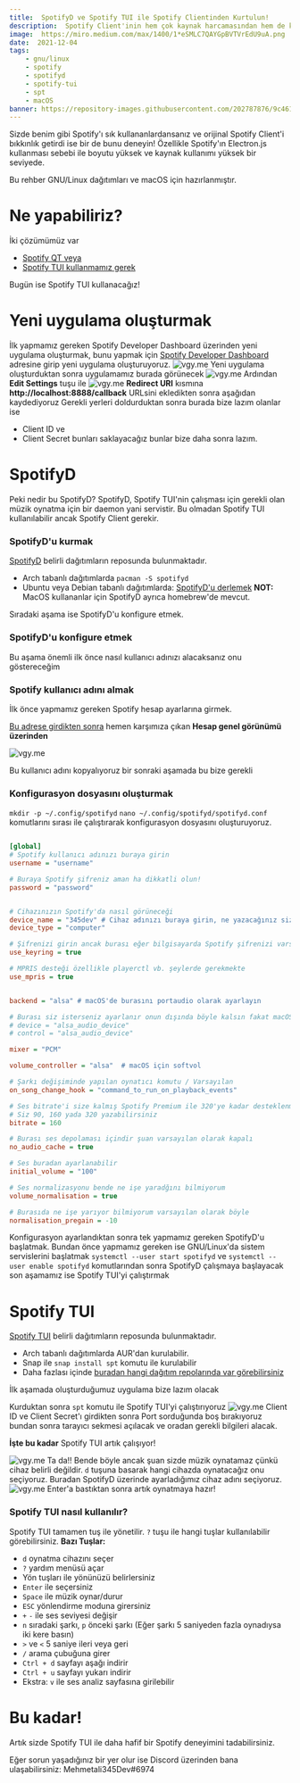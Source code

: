 ```yaml
---
title:  SpotifyD ve Spotify TUI ile Spotify Clientinden Kurtulun!
description:  Spotify Client'inin hem çok kaynak harcamasından hem de kapalı kaynak olmasından bıktınız mı? Birde bunu deneyin!
image:  https://miro.medium.com/max/1400/1*eSMLC7QAYGpBVTVrEdU9uA.png
date:  2021-12-04
tags:
    - gnu/linux
    - spotify
    - spotifyd
    - spotify-tui
    - spt
    - macOS
banner: https://repository-images.githubusercontent.com/202787876/9c461080-e9e9-11e9-9cf8-84e405f5f905
---
```


Sizde benim gibi Spotify'ı sık kullananlardansanız ve orijinal Spotify Client'i bıkkınlık getirdi ise bir de bunu deneyin! Özellikle Spotify'ın Electron.js kullanması sebebi ile boyutu yüksek ve kaynak kullanımı yüksek bir seviyede.

<blog-info>
Bu rehber GNU/Linux dağıtımları ve macOS için hazırlanmıştır.
</blog-info>

# Ne yapabiliriz?
İki çözümümüz var
- [Spotify QT veya](https://github.com/kraxarn/spotify-qt)
- [Spotify TUI kullanmamız gerek](https://github.com/Rigellute/spotify-tui)

Bugün ise Spotify TUI kullanacağız!

# Yeni uygulama oluşturmak

İlk yapmamız gereken Spotify Developer Dashboard üzerinden yeni uygulama oluşturmak, bunu yapmak için [Spotify Developer Dashboard](https://developer.spotify.com/dashboard/) adresine girip yeni uygulama oluşturuyoruz.
![vgy.me](https://i.vgy.me/kabKza.png)
Yeni uygulama oluşturduktan sonra uygulamamız burada görünecek
![vgy.me](https://i.vgy.me/I8GyMJ.png) 
Ardından **Edit Settings** tuşu ile
![vgy.me](https://i.vgy.me/CwDPkT.png)
**Redirect URI** kısmına **http://localhost:8888/callback** URLsini ekledikten sonra aşağıdan kaydediyoruz
Gerekli yerleri doldurduktan sonra burada bize lazım olanlar ise
- Client ID ve
- Client Secret bunları saklayacağız bunlar bize daha sonra lazım.

# SpotifyD

Peki nedir bu SpotifyD? SpotifyD, Spotify TUI'nin çalışması için gerekli olan müzik oynatma için bir daemon yani servistir. Bu olmadan Spotify TUI kullanılabilir ancak Spotify Client gerekir.

### SpotifyD'u kurmak
[SpotifyD](https://github.com/Spotifyd/spotifyd) belirli dağıtımların reposunda bulunmaktadır.

- Arch tabanlı dağıtımlarda `pacman -S spotifyd`
- Ubuntu veya Debian tabanlı dağıtımlarda: [SpotifyD'u derlemek](https://github.com/Spotifyd/spotifyd/wiki/Cross-Compiling-on-Ubuntu)
**NOT:** MacOS kullananlar için SpotifyD ayrıca homebrew'de mevcut.

Sıradaki aşama ise SpotifyD'u konfigure etmek.

### SpotifyD'u konfigure etmek

<blog-info>
Bu aşama önemli ilk önce nasıl kullanıcı adınızı alacaksanız onu göstereceğim
</blog-info>

### Spotify kullanıcı adını almak

İlk önce yapmamız gereken Spotify hesap ayarlarına girmek.

[Bu adrese girdikten sonra](https://www.spotify.com/tr/account/overview/) hemen karşımıza çıkan **Hesap genel görünümü üzerinden**

![vgy.me](https://i.vgy.me/AEL1qf.png)

Bu kullanıcı adını kopyalıyoruz bir sonraki aşamada bu bize gerekli
### Konfigurasyon dosyasını oluşturmak

`mkdir -p ~/.config/spotifyd` `nano ~/.config/spotifyd/spotifyd.conf` komutlarını sırası ile çalıştırarak konfigurasyon dosyasını oluşturuyoruz.

```ini [spotifyd.conf]

[global]
# Spotify kullanıcı adınızı buraya girin
username = "username"

# Buraya Spotify şifreniz aman ha dikkatli olun! 
password = "password"


# Cihazınızın Spotify'da nasıl görüneceği
device_name = "345dev" # Cihaz adınızı buraya girin, ne yazacağınız size kalmış
device_type = "computer"

# Şifrenizi girin ancak burası eğer bilgisayarda Spotify şifrenizi varsa otomatik doldurur
use_keyring = true

# MPRIS desteği özellikle playerctl vb. şeylerde gerekmekte
use_mpris = true


backend = "alsa" # macOS'de burasını portaudio olarak ayarlayın

# Burası siz isterseniz ayarlanır onun dışında böyle kalsın fakat macOS'de omit olarak değiştirin
# device = "alsa_audio_device" 
# control = "alsa_audio_device"  

mixer = "PCM"

volume_controller = "alsa"  # macOS için softvol

# Şarkı değişiminde yapılan oynatıcı komutu / Varsayılan
on_song_change_hook = "command_to_run_on_playback_events"

# Ses bitrate'i size kalmış Spotify Premium ile 320'ye kadar desteklenmekte
# Siz 90, 160 yada 320 yazabilirsiniz
bitrate = 160

# Burası ses depolaması içindir şuan varsayılan olarak kapalı
no_audio_cache = true

# Ses buradan ayarlanabilir
initial_volume = "100"

# Ses normalizasyonu bende ne işe yaradğını bilmiyorum
volume_normalisation = true

# Burasıda ne işe yarıyor bilmiyorum varsayılan olarak böyle
normalisation_pregain = -10
```

Konfigurasyon ayarlandıktan sonra tek yapmamız gereken SpotifyD'u başlatmak. Bundan önce yapmamız gereken ise GNU/Linux'da sistem servislerini başlatmak `systemctl --user start spotifyd` ve `systemctl --user enable spotifyd` komutlarından sonra SpotifyD çalışmaya başlayacak son aşamamız ise Spotify TUI'yi çalıştırmak

# Spotify TUI

[Spotify TUI](https://github.com/Rigellute/spotify-tui) belirli dağıtımların reposunda bulunmaktadır.

- Arch tabanlı dağıtımlarda AUR'dan kurulabilir.
- Snap ile `snap install spt` komutu ile kurulabilir
- Daha fazlası içinde [buradan hangi dağıtım repolarında var görebilirsiniz](https://github.com/Rigellute/spotify-tui#installation)

<blog-info>
İlk aşamada oluşturduğumuz uygulama bize lazım olacak
</blog-info>

Kurduktan sonra `spt` komutu ile Spotify TUI'yi çalıştırıyoruz
![vgy.me](https://i.vgy.me/zFEmg2.png)
Client ID ve Client Secret'ı girdikten sonra Port sorduğunda boş bırakıyoruz bundan sonra tarayıcı sekmesi açılacak ve oradan gerekli bilgileri alacak.

**İşte bu kadar** Spotify TUI artık çalışıyor!

![vgy.me](https://i.vgy.me/snrjlS.png)
Ta da!! Bende böyle ancak şuan sizde müzik oynatamaz çünkü cihaz belirli değildir. `d` tuşuna basarak hangi cihazda oynatacağız onu seçiyoruz. Buradan SpotifyD üzerinde ayarladığımız cihaz adını seçiyoruz.
![vgy.me](https://i.vgy.me/CmgRib.png)
Enter'a bastıktan sonra artık oynatmaya hazır!

### Spotify TUI nasıl kullanılır?

Spotify TUI tamamen tuş ile yönetilir. `?` tuşu ile hangi tuşlar kullanılabilir görebilirsiniz.
**Bazı Tuşlar:**
- `d` oynatma cihazını seçer
- `?` yardım menüsü açar
- Yön tuşları ile yönünüzü belirlersiniz
- `Enter` ile seçersiniz
- `Space` ile müzik oynar/durur
- `ESC` yönlendirme moduna girersiniz
- `+` `-` ile ses seviyesi değişir
- `n` sıradaki şarkı, `p` önceki şarkı (Eğer şarkı 5 saniyeden fazla oynadıysa iki kere basın)
- `>` ve `<` 5 saniye ileri veya geri
- `/` arama çubuğuna girer
- `Ctrl + d` sayfayı aşağı indirir
- `Ctrl + u` sayfayı yukarı indirir
- Ekstra: `v` ile ses analiz sayfasına girilebilir

# Bu kadar!
Artık sizde Spotify TUI ile daha hafif bir Spotify deneyimini tadabilirsiniz.

Eğer sorun yaşadığınız bir yer olur ise Discord üzerinden bana ulaşabilirsiniz: Mehmetali345Dev#6974
